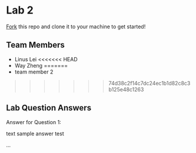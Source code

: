 # Lab 2
[Fork](https://docs.github.com/en/get-started/quickstart/fork-a-repo) this repo and clone it to your machine to get started!

## Team Members
- Linus Lei
<<<<<<< HEAD
- Way Zheng
=======
- team member 2
>>>>>>> 74d38c2f14c7dc24ec1b1d82c8c3b125e48c1263

## Lab Question Answers

Answer for Question 1: 

text sample answer test

...
